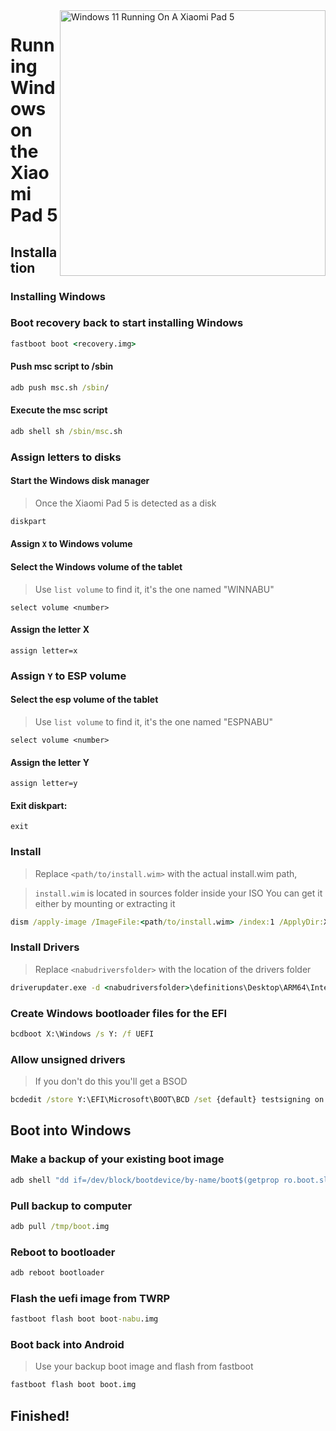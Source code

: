 <img align="right" src="https://raw.githubusercontent.com/erdilS/Port-Windows-11-Xiaomi-Pad-5/main/nabu.png" width="425" alt="Windows 11 Running On A Xiaomi Pad 5">


# Running Windows on the Xiaomi Pad 5

## Installation

### Installing Windows

### Boot recovery back to start installing Windows

```cmd
fastboot boot <recovery.img>
```

#### Push msc script to /sbin

```cmd
adb push msc.sh /sbin/
```

#### Execute the msc script

```cmd
adb shell sh /sbin/msc.sh
```

### Assign letters to disks
  

#### Start the Windows disk manager

> Once the Xiaomi Pad 5 is detected as a disk

```cmd
diskpart
```


#### Assign `X` to Windows volume

#### Select the Windows volume of the tablet
> Use `list volume` to find it, it's the one named "WINNABU"

```diskpart
select volume <number>
```

#### Assign the letter X
```diskpart
assign letter=x
```

### Assign `Y` to ESP volume

#### Select the esp volume of the tablet
> Use `list volume` to find it, it's the one named "ESPNABU"

```diskpart
select volume <number>
```

#### Assign the letter Y

```diskpart
assign letter=y
```

#### Exit diskpart:
```diskpart
exit
```

  
  

### Install

> Replace `<path/to/install.wim>` with the actual install.wim path,

> `install.wim` is located in sources folder inside your ISO
> You can get it either by mounting or extracting it

```cmd
dism /apply-image /ImageFile:<path/to/install.wim> /index:1 /ApplyDir:X:\
```

### Install Drivers

> Replace `<nabudriversfolder>` with the location of the drivers folder

```cmd
driverupdater.exe -d <nabudriversfolder>\definitions\Desktop\ARM64\Internal\nabu.txt -r <nabudriversfolder> -p X:
```

  

### Create Windows bootloader files for the EFI

```cmd
bcdboot X:\Windows /s Y: /f UEFI
```

  
  

### Allow unsigned drivers

> If you don't do this you'll get a BSOD

```cmd
bcdedit /store Y:\EFI\Microsoft\BOOT\BCD /set {default} testsigning on
```


## Boot into Windows

### Make a backup of your existing boot image

```cmd
adb shell "dd if=/dev/block/bootdevice/by-name/boot$(getprop ro.boot.slot_suffix) of=/tmp/boot.img"
```

### Pull backup to computer

```cmd
adb pull /tmp/boot.img
```

### Reboot to bootloader 

```cmd
adb reboot bootloader
```

### Flash the uefi image from TWRP

```cmd
fastboot flash boot boot-nabu.img
```

### Boot back into Android
> Use your backup boot image and flash from fastboot

```cmd
fastboot flash boot boot.img
```

## Finished!
